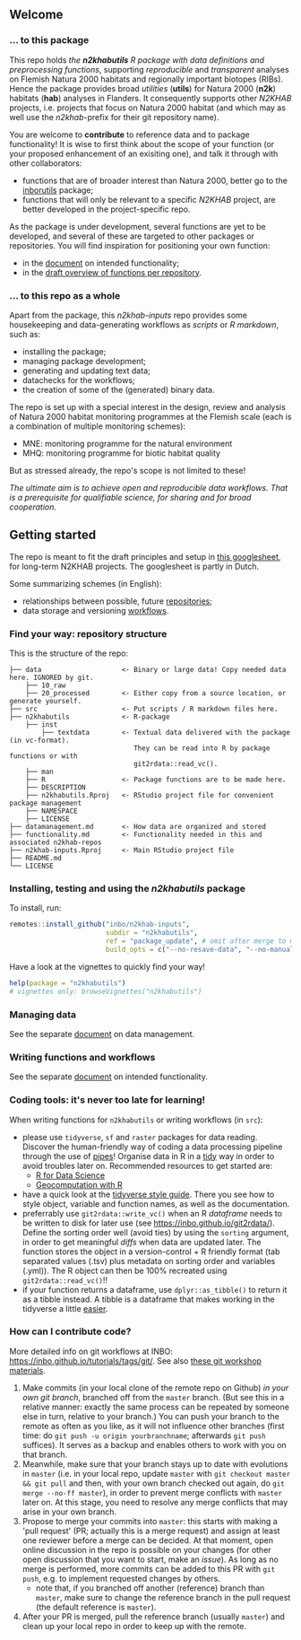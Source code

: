 ## Welcome

### ... to this package

This repo holds _the **n2khabutils** R package with data definitions and preprocessing functions_, supporting _reproducible_ and _transparent_ analyses on Flemish Natura 2000 habitats and regionally important biotopes (RIBs).
Hence the package provides broad _utilities_ (**utils**) for Natura 2000 (**n2k**) habitats (**hab**) analyses in Flanders.
It consequently supports other _N2KHAB_ projects, i.e. projects that focus on Natura 2000 habitat (and which may as well use the _n2khab_-prefix for their git repository name).

You are welcome to **contribute** to reference data and to package functionality!
It is wise to first think about the scope of your function (or your proposed enhancement of an exisiting one), and talk it through with other collaborators:

- functions that are of broader interest than Natura 2000, better go to the [inborutils](https://inbo.github.io/inborutils/) package;
- functions that will only be relevant to a specific _N2KHAB_ project, are better developed in the project-specific repo.

As the package is under development, several functions are yet to be developed, and several of these are targeted to other packages or repositories.
You will find inspiration for positioning your own function:

- in the [document](functionality.md) on intended functionality;
- in the [draft overview of functions per repository](https://docs.google.com/spreadsheets/d/18U4AmiMnnApbgQTnfWbeZ3dAH3_4ISxUob_SX-maKV8/edit#gid=924567109).

### ... to this repo as a whole

Apart from the package, this _n2khab-inputs_ repo provides some housekeeping and data-generating workflows as _scripts_ or _R markdown_, such as:

- installing the package;
- managing package development;
- generating and updating text data;
- datachecks for the workflows;
- the creation of some of the (generated) binary data.

The repo is set up with a special interest in the design, review and analysis of Natura 2000 habitat monitoring programmes at the Flemish scale (each is a combination of multiple monitoring schemes):

- MNE: monitoring programme for the natural environment
- MHQ: monitoring programme for biotic habitat quality

But as stressed already, the repo's scope is not limited to these!

_The ultimate aim is to achieve open and reproducible data workflows. That is a prerequisite for qualifiable science, for sharing and for broad cooperation._


## Getting started

The repo is meant to fit the draft principles and setup in [this googlesheet](https://docs.google.com/spreadsheets/d/18U4AmiMnnApbgQTnfWbeZ3dAH3_4ISxUob_SX-maKV8), for long-term N2KHAB projects.
The googlesheet is partly in Dutch.

Some summarizing schemes (in English):

- relationships between possible, future [repositories](https://drive.google.com/open?id=1RQsjxch0YKdqJSPIDjCG_wEbYTlP3oDv);
- data storage and versioning [workflows](https://drive.google.com/open?id=1xZz9f9n8zSUxBJvW6WEFLyDK7Ya0u4iN).

### Find your way: repository structure

This is the structure of the repo:

```
├── data                    <- Binary or large data! Copy needed data here. IGNORED by git.
    ├── 10_raw
    ├── 20_processed        <- Either copy from a source location, or generate yourself.
├── src                     <- Put scripts / R markdown files here.
├── n2khabutils             <- R-package
    ├── inst
        ├── textdata        <- Textual data delivered with the package (in vc-format).
                               They can be read into R by package functions or with
                               git2rdata::read_vc().
    ├── man
    ├── R                   <- Package functions are to be made here.
    ├── DESCRIPTION
    ├── n2khabutils.Rproj   <- RStudio project file for convenient package management
    ├── NAMESPACE
    ├── LICENSE
├── datamanagement.md       <- How data are organized and stored
├── functionality.md        <- Functionality needed in this and associated n2khab-repos
├── n2khab-inputs.Rproj     <- Main RStudio project file
├── README.md
└── LICENSE
```

### Installing, testing and using the _n2khabutils_ package

To install, run:

```r
remotes::install_github("inbo/n2khab-inputs", 
                        subdir = "n2khabutils",
                        ref = "package_update", # omit after merge to master
                        build_opts = c("--no-resave-data", "--no-manual"))
```

Have a look at the vignettes to quickly find your way!

```r
help(package = "n2khabutils")
# vignettes only: browseVignettes("n2khabutils")
```


### Managing data

See the separate [document](datamanagement.md) on data management.


### Writing functions and workflows

See the separate [document](functionality.md) on intended functionality.


### Coding tools: it's never too late for learning!

When writing functions for `n2khabutils` or writing workflows (in `src`):

- please use `tidyverse`, `sf` and `raster` packages for data reading.
Discover the human-friendly way of coding a data processing pipeline through the use of [pipes](https://r4ds.had.co.nz/pipes.html)!
Organise data in R in a [tidy](https://r4ds.had.co.nz/tidy-data.html#tidy-data-1) way in order to avoid troubles later on.
Recommended resources to get started are:
    - [R for Data Science](https://r4ds.had.co.nz/)
    - [Geocomputation with R](https://geocompr.robinlovelace.net)
- have a quick look at the [tidyverse style guide](https://style.tidyverse.org/).
There you see how to style object, variable and function names, as well as the documentation.
- preferrably use `git2rdata::write_vc()` when an R _dataframe_ needs to be written to disk for later use (see <https://inbo.github.io/git2rdata/>).
Define the sorting order well (avoid ties) by using the `sorting` argument, in order to get meaningful _diffs_ when data are updated later.
The function stores the object in a version-control + R friendly format (tab separated values (.tsv) plus metadata on sorting order and variables (.yml)).
The R object can then be 100% recreated using `git2rdata::read_vc()`!!
- if your function returns a dataframe, use `dplyr::as_tibble()` to return it as a tibble instead.
A tibble is a dataframe that makes working in the tidyverse a little [easier](https://r4ds.had.co.nz/tibbles.html).


### How can I contribute code?

More detailed info on git workflows at INBO: <https://inbo.github.io/tutorials/tags/git/>.
See also [these git workshop materials](https://inbo.github.io/git-course/index.html).

1. Make commits (in your local clone of the remote repo on Github) _in your own git branch_, branched off from the `master` branch.
(But see this in a relative manner: exactly the same process can be repeated by someone else in turn, relative to your branch.)
You can push your branch to the remote as often as you like, as it will not influence other branches (first time: do `git push -u origin yourbranchname`; afterwards `git push` suffices). It serves as a backup and enables others to work with you on that branch.
1. Meanwhile, make sure that your branch stays up to date with evolutions in `master` (i.e. in your local repo, update `master` with `git checkout master && git pull` and then, with your own branch checked out again, do `git merge --no-ff master`), in order to prevent merge conflicts with `master` later on.
At this stage, you need to resolve any merge conflicts that may arise in your own branch.
1. Propose to merge your commits into `master`: this starts with making a 'pull request' (PR; actually this is a merge request) and assign at least one reviewer before a merge can be decided. At that moment, open online discussion in the repo is possible on your changes (for other open discussion that you want to start, make an _issue_). As long as no merge is performed, more commits can be added to this PR with `git push`, e.g. to implement requested changes by others.
    - note that, if you branched off another (reference) branch than `master`, make sure to change the reference branch in the pull request (the default reference is `master`).
1. After your PR is merged, pull the reference branch (usually `master`) and clean up your local repo in order to keep up with the remote.

